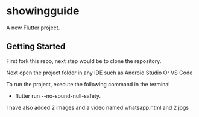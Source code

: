 # showingguide

A new Flutter project.

## Getting Started

First fork this repo, next step would be to clone the repository. 

Next open the project folder in any IDE such as Android Studio Or VS Code

To run the project, execute the following command in the terminal

- flutter run --no-sound-null-safety. 

I have also added 2 images and a video named whatsapp.html and 2 jpgs
